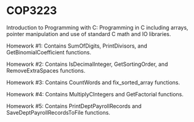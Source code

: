 # COP3223
Introduction to Programming with C: Programming in C including arrays, pointer manipulation and use of standard C math and IO libraries.

Homework #1: Contains SumOfDigits, PrintDivisors, and GetBinomialCoefficient functions.

Homework #2: Contains IsDecimalInteger, GetSortingOrder, and RemoveExtraSpaces functions.

Homework #3: Contains CountWords and fix_sorted_array functions.

Homework #4: Contains MultiplyCIntegers and GetFactorial functions.

Homework #5: Contains PrintDeptPayrollRecords and SaveDeptPayrollRecordsToFile functions. 
